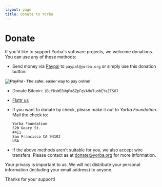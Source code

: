```yaml
---
layout: page
title: Donate to Yorba
---
```


Donate
======

If you'd like to support Yorba's software projects, we welcome donations.  You
can use any of these methods:

 * Send money via [Paypal](https://www.paypal.com/) to `paypal@yorba.org` or
   simply use this donation button:

<div id="donate-button">
<form action="https://www.paypal.com/cgi-bin/webscr" method="post"
target="_top">
<input type="hidden" name="cmd" value="_s-xclick" />
<input type="hidden" name="hosted_button_id" value="M7TTJK2D4R3MS" />
<input type="image"
src="https://www.paypalobjects.com/en_US/i/btn/btn_donateCC_LG.gif" border="0"
name="submit" alt="PayPal - The safer, easier way to pay online!" />
<img alt="" border="0"
src="https://www.paypalobjects.com/en_US/i/scr/pixel.gif" width="1" height="1"
/>
</form>
</div>

 * Donate Bitcoin: `1BLfDsWERHgPm5ZpFgVAMuTuohEYaZFS87`
 * [Flattr us](https://flattr.com/thing/1331044/Donate)
 * If you want to donate by check, please make it out to *Yorba Foundation*.
   Mail the check to:

       Yorba Foundation
       520 Geary St.
       #411
       San Francisco CA 94102
       USA

 * If the above methods aren't suitable for you, we also accept wire transfers.
   Please contact as at [donate@yorba.org](mailto:donate@yorba.org) for more
   information.

Your privacy is important to us.  We will not distribute your personal
information (including your email address) to anyone.

Thanks for your support!
